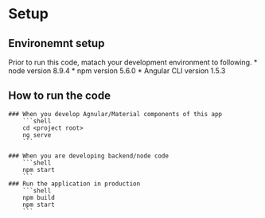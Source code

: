 # Setup

## Environemnt setup
Prior to run this code, matach your development environment to following.
    * node version 8.9.4
    * npm version 5.6.0
    * Angular CLI version 1.5.3

## How to run the code
    ### When you develop Agnular/Material components of this app
        ```shell
        cd <project root>
        ng serve
        ```

    ### When you are developing backend/node code
        ```shell
        npm start
        ```
    ### Run the application in production
        ```shell
        npm build
        npm start
        ```
